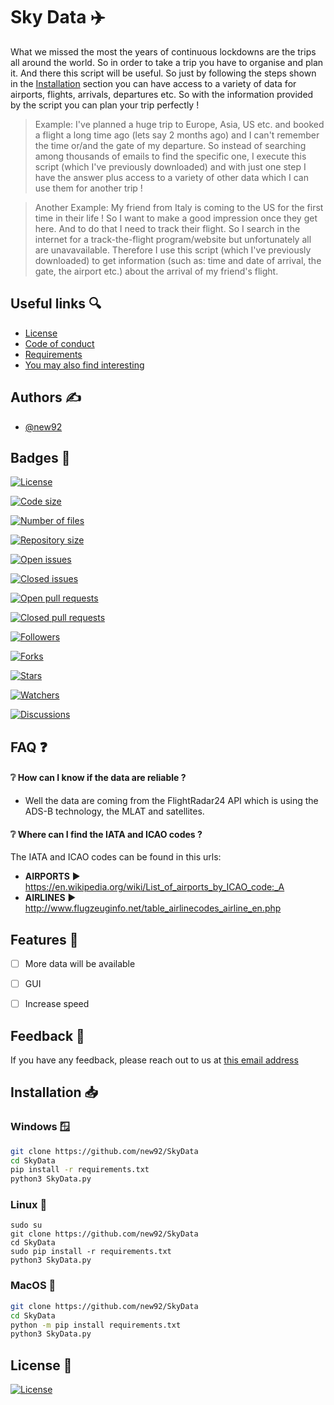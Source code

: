 
# Sky Data ✈️

What we missed the most the years of continuous lockdowns are the trips all around the world. 
So in order to take a trip you have to organise and plan it. And there this script will be useful.
So just by following the steps shown in the <a href='https://github.com/new92/SkyData#installation-'>Installation</a> section you can have access to a variety 
of data for airports, flights, arrivals, departures etc. So with the information provided by the script you can plan your trip perfectly !

> Example: I've planned a huge trip to Europe, Asia, US etc. and booked a flight a long time ago 
(lets say 2 months ago) and I can't remember the time or/and the gate of my departure. 
So instead of searching among thousands of emails to find the specific one, I execute this script 
(which I've previously downloaded) and with just one step I have the answer plus access to a 
variety of other data which I can use them for another trip !

> Another Example: My friend from Italy is coming to the US for the first time in their life !
So I want to make a good impression once they get here. And to do that I need to track their
flight. So I search in the internet for a track-the-flight program/website but unfortunately
all are unavavailable. Therefore I use this script (which I've previously downloaded) to
get information (such as: time and date of arrival, the gate, the airport etc.) about the arrival 
of my friend's flight.
## Useful links 🔍

 - [License](https://github.com/new92/SkyData/blob/main/LICENSE)
 - [Code of conduct](https://github.com/new92/SkyData/blob/main/CODE_OF_CONDUCT.md)
 - [Requirements](https://github.com/new92/SkyData/blob/main/requirements.txt)
 - [You may also find interesting](https://github.com/new92?tab=repositories)


## Authors ✍️

- [@new92](https://www.github.com/new92)


## Badges 📛



[![License](https://img.shields.io/github/license/new92/SkyData?style=for-the-badge)](https://github.com/new92/SkyData/blob/main/LICENSE)

[![Code size](https://img.shields.io/github/languages/code-size/new92/SkyData?style=for-the-badge)](https://img.shields.io/github/languages/code-size/new92/SkyData)

[![Number of files](https://img.shields.io/github/directory-file-count/new92/SkyData?style=for-the-badge)](https://img.shields.io/github/directory-file-count/new92/SkyData)

[![Repository size](https://img.shields.io/github/repo-size/new92/SkyData?style=for-the-badge)](https://img.shields.io/github/repo-size/new92/SkyData)

[![Open issues](https://img.shields.io/github/issues-raw/new92/SkyData?style=for-the-badge)](https://github.com/new92/SkyData/issues)

[![Closed issues](https://img.shields.io/github/issues-closed-raw/new92/SkyData?style=for-the-badge)](https://github.com/new92/SkyData/issues)

[![Open pull requests](https://img.shields.io/github/issues-pr-raw/new92/SkyData?style=for-the-badge)](https://github.com/new92/SkyData/pulls)

[![Closed pull requests](https://img.shields.io/github/issues-pr-closed-raw/new92/SkyData?style=for-the-badge)](https://github.com/new92/SkyData/pulls)

[![Followers](https://img.shields.io/github/followers/new92?style=for-the-badge)](https://github.com/new92?tab=followers)

[![Forks](https://img.shields.io/github/forks/new92/SkyData?style=for-the-badge)](https://github.com/new92/SkyData/network/members)

[![Stars](https://img.shields.io/github/stars/new92/SkyData?style=for-the-badge)](https://github.com/new92/SkyData/stargazers)

[![Watchers](https://img.shields.io/github/watchers/new92/SkyData?style=for-the-badge)](https://img.shields.io/github/watchers/new92/SkyData?style=social)

[![Discussions](https://img.shields.io/github/discussions/new92/SkyData)](https://github.com/new92/SkyData/discussions)


## FAQ ❓

#### ❔ How can I know if the data are reliable ?

- Well the data are coming from the FlightRadar24 API which is using the ADS-B technology,
the MLAT and satellites.

#### ❔ Where can I find the IATA and ICAO codes ?

The IATA and ICAO codes can be found in this urls:

- **AIRPORTS** ▶️ https://en.wikipedia.org/wiki/List_of_airports_by_ICAO_code:_A
- **AIRLINES** ▶️ http://www.flugzeuginfo.net/table_airlinecodes_airline_en.php



## Features 📍

- [ ]  More data will be available
- [ ]  GUI
- [ ]  Increase speed


## Feedback 💭

If you have any feedback, please reach out to us at <a href='mailto:new92github@gmail.com'>this email address</a>


## Installation 📥

### Windows 🪟

```bash
git clone https://github.com/new92/SkyData
cd SkyData
pip install -r requirements.txt
python3 SkyData.py
```

### Linux 🐧

```
sudo su
git clone https://github.com/new92/SkyData
cd SkyData
sudo pip install -r requirements.txt
python3 SkyData.py
```

### MacOS 🍎

```bash
git clone https://github.com/new92/SkyData
cd SkyData
python -m pip install requirements.txt
python3 SkyData.py
```
## License 📜

[![License](https://img.shields.io/github/license/new92/SkyData?style=for-the-badge)](https://github.com/new92/SkyData/blob/main/LICENSE)

